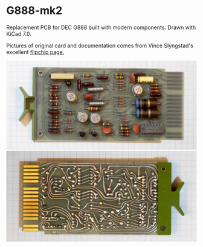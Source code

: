 # G888-mk2
Replacement PCB for DEC G888 built with modern components. Drawn with KiCad 7.0.

Pictures of original card and documentation comes from Vince Slyngstad's excellent [flipchip page.](https://www.so-much-stuff.com/pdp8/flipchip/flipchip.php)

![](pics/G888Afront.jpg)
![](pics/G888Aback.jpg)